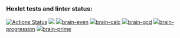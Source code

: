 ### Hexlet tests and linter status:
[![Actions Status](https://github.com/teregiray/backend-project-44/workflows/hexlet-check/badge.svg)](https://github.com/teregiray/backend-project-44/actions)
<a href="https://codeclimate.com/github/teregiray/backend-project-44/maintainability"><img src="https://api.codeclimate.com/v1/badges/28b76187be54aad05269/maintainability" /></a>
<a href="https://asciinema.org/a/Ykad9S9Zxp0QPuFv1gpSKA24S" target="_blank"><img src="https://asciinema.org/a/Ykad9S9Zxp0QPuFv1gpSKA24S.svg" />brain-even</a>
<a href="https://asciinema.org/a/sMzgjVFFkgt3bUgyFWMBdxVkt" target="_blank"><img src="https://asciinema.org/a/sMzgjVFFkgt3bUgyFWMBdxVkt.svg" />brain-calc</a>
<a href="https://asciinema.org/a/eXn15bIzYVV5PT14tKvqRATmC" target="_blank"><img src="https://asciinema.org/a/eXn15bIzYVV5PT14tKvqRATmC.svg" />brain-gcd</a>
<a href="https://asciinema.org/a/8Y71xf3j8a8doOeGXlbxsOKBO" target="_blank"><img src="https://asciinema.org/a/8Y71xf3j8a8doOeGXlbxsOKBO.svg" />brain-progression</a>
<a href="https://asciinema.org/a/avR6C86HD3gwv3Pu5Mfrb5AP7" target="_blank"><img src="https://asciinema.org/a/avR6C86HD3gwv3Pu5Mfrb5AP7.svg" />brain-prime</a>
